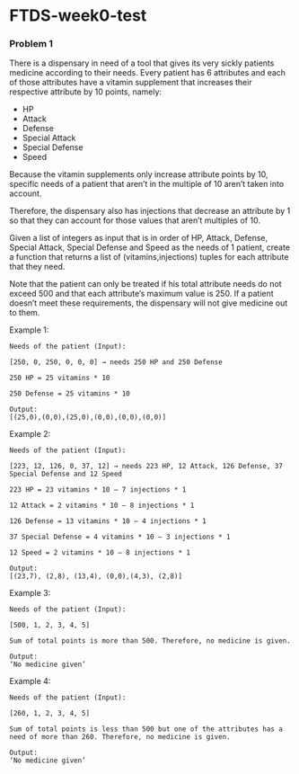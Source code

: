 # FTDS-week0-test

### Problem 1

There is a dispensary in need of a tool that gives its very sickly patients medicine according to their needs. Every patient has 6 attributes and each of those attributes have a vitamin supplement that increases their respective attribute by 10 points, namely:

- HP
- Attack
- Defense
- Special Attack
- Special Defense
- Speed

Because the vitamin supplements only increase attribute points by 10, specific needs of a patient that aren’t in the multiple of 10 aren’t taken into account.

Therefore, the dispensary also has injections that decrease an attribute by 1 so that they can account for those values that aren’t multiples of 10.

Given a list of integers as input that is in order of HP, Attack, Defense, Special Attack, Special Defense and Speed as the needs of 1 patient, create a function that returns a list of (vitamins,injections) tuples for each attribute that they need.


Note that the patient can only be treated if his total attribute needs do not exceed 500 and that each attribute’s maximum value is 250. If a patient doesn’t meet these requirements, the dispensary will not give medicine out to them.

Example 1:

```
Needs of the patient (Input):

[250, 0, 250, 0, 0, 0] → needs 250 HP and 250 Defense

250 HP = 25 vitamins * 10

250 Defense = 25 vitamins * 10

Output:
[(25,0),(0,0),(25,0),(0,0),(0,0),(0,0)]
```


Example 2:

```
Needs of the patient (Input):

[223, 12, 126, 0, 37, 12] → needs 223 HP, 12 Attack, 126 Defense, 37 Special Defense and 12 Speed

223 HP = 23 vitamins * 10 – 7 injections * 1

12 Attack = 2 vitamins * 10 – 8 injections * 1

126 Defense = 13 vitamins * 10 – 4 injections * 1

37 Special Defense = 4 vitamins * 10 – 3 injections * 1

12 Speed = 2 vitamins * 10 – 8 injections * 1

Output:
[(23,7), (2,8), (13,4), (0,0),(4,3), (2,8)]
```

Example 3:

```
Needs of the patient (Input):

[500, 1, 2, 3, 4, 5]

Sum of total points is more than 500. Therefore, no medicine is given.

Output:
‘No medicine given’
```

Example 4:

```
Needs of the patient (Input):

[260, 1, 2, 3, 4, 5]

Sum of total points is less than 500 but one of the attributes has a need of more than 260. Therefore, no medicine is given.

Output:
‘No medicine given’
```
